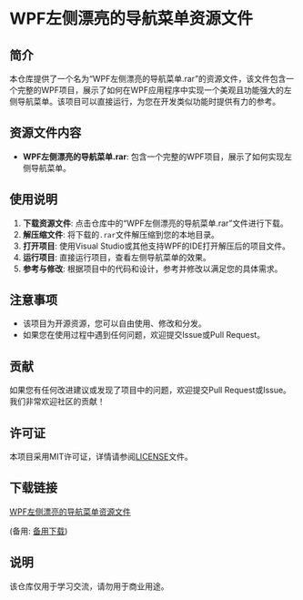 # WPF左侧漂亮的导航菜单资源文件

## 简介

本仓库提供了一个名为“WPF左侧漂亮的导航菜单.rar”的资源文件，该文件包含一个完整的WPF项目，展示了如何在WPF应用程序中实现一个美观且功能强大的左侧导航菜单。该项目可以直接运行，为您在开发类似功能时提供有力的参考。

## 资源文件内容

- **WPF左侧漂亮的导航菜单.rar**: 包含一个完整的WPF项目，展示了如何实现左侧导航菜单。

## 使用说明

1. **下载资源文件**: 点击仓库中的“WPF左侧漂亮的导航菜单.rar”文件进行下载。
2. **解压缩文件**: 将下载的`.rar`文件解压缩到您的本地目录。
3. **打开项目**: 使用Visual Studio或其他支持WPF的IDE打开解压后的项目文件。
4. **运行项目**: 直接运行项目，查看左侧导航菜单的效果。
5. **参考与修改**: 根据项目中的代码和设计，参考并修改以满足您的具体需求。

## 注意事项

- 该项目为开源资源，您可以自由使用、修改和分发。
- 如果您在使用过程中遇到任何问题，欢迎提交Issue或Pull Request。

## 贡献

如果您有任何改进建议或发现了项目中的问题，欢迎提交Pull Request或Issue。我们非常欢迎社区的贡献！

## 许可证

本项目采用MIT许可证，详情请参阅[LICENSE](LICENSE)文件。

## 下载链接
[WPF左侧漂亮的导航菜单资源文件](https://pan.quark.cn/s/661ea9874f66) 

(备用: [备用下载](https://pan.baidu.com/s/1-L5NVqXLzGu78hCyzC8UcA?pwd=1234))

## 说明

该仓库仅用于学习交流，请勿用于商业用途。
